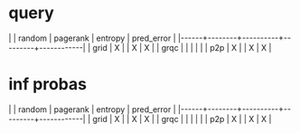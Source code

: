 # query

|      | random | pagerank | entropy | pred_error |
|------+--------+----------+---------+------------|
| grid | X      |          | X       | X          |
| grqc |        |          |         |            |
| p2p  | X      |          | X       | X          |


# inf probas

|      | random | pagerank | entropy | pred_error |
|------+--------+----------+---------+------------|
| grid | X      |          | X       | X          |
| grqc |        |          |         |            |
| p2p  | X      |          | X       | X          |

